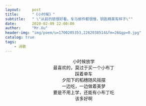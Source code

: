 ```yaml
---
layout:     post
title:      "《小时候》"
subtitle:   " \"从前的锁很好看，车马邮件都很慢，钥匙精美有样子\""
date:       2020-02-09 22:00:00
author:     "Mr.Xu"
header-img: "img/poem/u=1700205353,2262038514&fm=26&gp=0.jpg"
catalog: true
tags:
    - 诗歌 
---
```


<center>小时候放学</center>



<center>最喜欢的，莫过于买一个小布丁</center>



<center>踩着单车</center>



<center>夕阳下的稻穗随风摇摆</center>



<center>一边吃，一边做着美梦</center>



<center>要是不用上学，还能有小布丁吃</center>



<center>该多好啊</center>